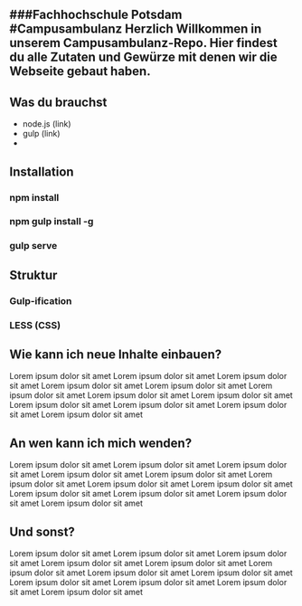 ###Fachhochschule Potsdam
#Campusambulanz
Herzlich Willkommen in unserem Campusambulanz-Repo. Hier findest du alle Zutaten und Gewürze mit denen wir die Webseite gebaut haben.
----

## Was du brauchst
- node.js (link)
- gulp (link)
- 
## Installation
### npm install
### npm gulp install -g
### gulp serve
## Struktur
### Gulp-ification
### LESS (CSS)
## Wie kann ich neue Inhalte einbauen?
Lorem ipsum dolor sit amet Lorem ipsum dolor sit amet Lorem ipsum dolor sit amet Lorem ipsum dolor sit amet Lorem ipsum dolor sit amet Lorem ipsum dolor sit amet Lorem ipsum dolor sit amet Lorem ipsum dolor sit amet Lorem ipsum dolor sit amet Lorem ipsum dolor sit amet Lorem ipsum dolor sit amet Lorem ipsum dolor sit amet

## An wen kann ich mich wenden?
Lorem ipsum dolor sit amet Lorem ipsum dolor sit amet Lorem ipsum dolor sit amet Lorem ipsum dolor sit amet Lorem ipsum dolor sit amet Lorem ipsum dolor sit amet Lorem ipsum dolor sit amet Lorem ipsum dolor sit amet Lorem ipsum dolor sit amet Lorem ipsum dolor sit amet Lorem ipsum dolor sit amet Lorem ipsum dolor sit amet

## Und sonst?
Lorem ipsum dolor sit amet Lorem ipsum dolor sit amet Lorem ipsum dolor sit amet Lorem ipsum dolor sit amet Lorem ipsum dolor sit amet Lorem ipsum dolor sit amet Lorem ipsum dolor sit amet Lorem ipsum dolor sit amet Lorem ipsum dolor sit amet Lorem ipsum dolor sit amet Lorem ipsum dolor sit amet Lorem ipsum dolor sit amet
